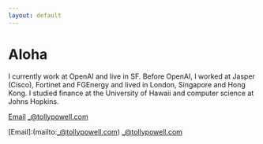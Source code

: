 ```yaml
---
layout: default
---
```


# Aloha

I currently work at OpenAI and live in SF. Before OpenAI, I worked at Jasper (Cisco), Fortinet and FGEnergy and lived in London, Singapore and Hong Kong. I studied finance at the University of Hawaii and computer science at Johns Hopkins. 

[Email](mailto:_@tollypowell.com) _@tollypowell.com 

[Email]:(mailto:_@tollypowell.com) _@tollypowell.com 

